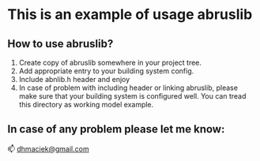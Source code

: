 # This is an example of usage abruslib

## How to use abruslib?
1) Create copy of abruslib somewhere in your project tree.
2) Add appropriate entry to your building system config.
3) Include abnlib.h header and enjoy
4) In case of problem with including header or linking abruslib, please make sure that your building system is configured well. You can tread this directory as working model example.

## In case of any problem please let me know:
:mailbox: dhmaciek@gmail.com